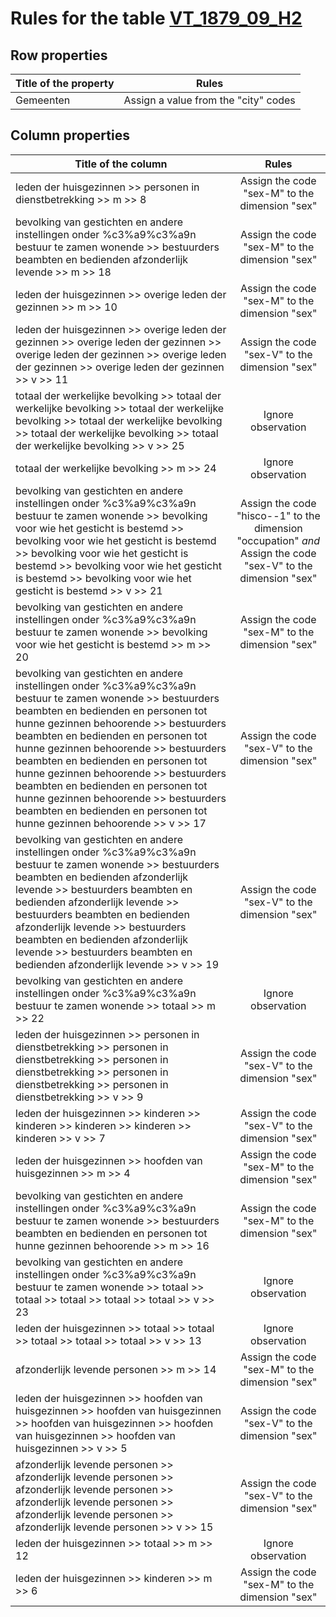 # Rules for the table [VT_1879_09_H2](https://github.com/cgueret/DataDump/blob/master/xls-marked/VT_1879_09_H2_marked.xls?raw=true)
## Row properties
| Title of the property | Rules |
| --------------------- |:-----:|
| Gemeenten | Assign a value from the "city" codes |
## Column properties
| Title of the column | Rules |
| --------------------- |:-----:|
| leden der huisgezinnen >> personen in dienstbetrekking >> m >> 8 | Assign the code "sex-M" to the dimension "sex" |
| bevolking van gestichten en andere instellingen onder %c3%a9%c3%a9n bestuur te zamen wonende >> bestuurders beambten en bedienden afzonderlijk levende >> m >> 18 | Assign the code "sex-M" to the dimension "sex" |
| leden der huisgezinnen >> overige leden der gezinnen >> m >> 10 | Assign the code "sex-M" to the dimension "sex" |
| leden der huisgezinnen >> overige leden der gezinnen >> overige leden der gezinnen >> overige leden der gezinnen >> overige leden der gezinnen >> overige leden der gezinnen >> v >> 11 | Assign the code "sex-V" to the dimension "sex" |
| totaal der werkelijke bevolking >> totaal der werkelijke bevolking >> totaal der werkelijke bevolking >> totaal der werkelijke bevolking >> totaal der werkelijke bevolking >> totaal der werkelijke bevolking >> v >> 25 | Ignore observation |
| totaal der werkelijke bevolking >> m >> 24 | Ignore observation |
| bevolking van gestichten en andere instellingen onder %c3%a9%c3%a9n bestuur te zamen wonende >> bevolking voor wie het gesticht is bestemd >> bevolking voor wie het gesticht is bestemd >> bevolking voor wie het gesticht is bestemd >> bevolking voor wie het gesticht is bestemd >> bevolking voor wie het gesticht is bestemd >> v >> 21 | Assign the code "hisco--1" to the dimension "occupation" *and* Assign the code "sex-V" to the dimension "sex" |
| bevolking van gestichten en andere instellingen onder %c3%a9%c3%a9n bestuur te zamen wonende >> bevolking voor wie het gesticht is bestemd >> m >> 20 | Assign the code "sex-M" to the dimension "sex" |
| bevolking van gestichten en andere instellingen onder %c3%a9%c3%a9n bestuur te zamen wonende >> bestuurders beambten en bedienden en personen tot hunne gezinnen behoorende >> bestuurders beambten en bedienden en personen tot hunne gezinnen behoorende >> bestuurders beambten en bedienden en personen tot hunne gezinnen behoorende >> bestuurders beambten en bedienden en personen tot hunne gezinnen behoorende >> bestuurders beambten en bedienden en personen tot hunne gezinnen behoorende >> v >> 17 | Assign the code "sex-V" to the dimension "sex" |
| bevolking van gestichten en andere instellingen onder %c3%a9%c3%a9n bestuur te zamen wonende >> bestuurders beambten en bedienden afzonderlijk levende >> bestuurders beambten en bedienden afzonderlijk levende >> bestuurders beambten en bedienden afzonderlijk levende >> bestuurders beambten en bedienden afzonderlijk levende >> bestuurders beambten en bedienden afzonderlijk levende >> v >> 19 | Assign the code "sex-V" to the dimension "sex" |
| bevolking van gestichten en andere instellingen onder %c3%a9%c3%a9n bestuur te zamen wonende >> totaal >> m >> 22 | Ignore observation |
| leden der huisgezinnen >> personen in dienstbetrekking >> personen in dienstbetrekking >> personen in dienstbetrekking >> personen in dienstbetrekking >> personen in dienstbetrekking >> v >> 9 | Assign the code "sex-V" to the dimension "sex" |
| leden der huisgezinnen >> kinderen >> kinderen >> kinderen >> kinderen >> kinderen >> v >> 7 | Assign the code "sex-V" to the dimension "sex" |
| leden der huisgezinnen >> hoofden van huisgezinnen >> m >> 4 | Assign the code "sex-M" to the dimension "sex" |
| bevolking van gestichten en andere instellingen onder %c3%a9%c3%a9n bestuur te zamen wonende >> bestuurders beambten en bedienden en personen tot hunne gezinnen behoorende >> m >> 16 | Assign the code "sex-M" to the dimension "sex" |
| bevolking van gestichten en andere instellingen onder %c3%a9%c3%a9n bestuur te zamen wonende >> totaal >> totaal >> totaal >> totaal >> totaal >> v >> 23 | Ignore observation |
| leden der huisgezinnen >> totaal >> totaal >> totaal >> totaal >> totaal >> v >> 13 | Ignore observation |
| afzonderlijk levende personen >> m >> 14 | Assign the code "sex-M" to the dimension "sex" |
| leden der huisgezinnen >> hoofden van huisgezinnen >> hoofden van huisgezinnen >> hoofden van huisgezinnen >> hoofden van huisgezinnen >> hoofden van huisgezinnen >> v >> 5 | Assign the code "sex-V" to the dimension "sex" |
| afzonderlijk levende personen >> afzonderlijk levende personen >> afzonderlijk levende personen >> afzonderlijk levende personen >> afzonderlijk levende personen >> afzonderlijk levende personen >> v >> 15 | Assign the code "sex-V" to the dimension "sex" |
| leden der huisgezinnen >> totaal >> m >> 12 | Ignore observation |
| leden der huisgezinnen >> kinderen >> m >> 6 | Assign the code "sex-M" to the dimension "sex" |
